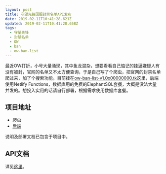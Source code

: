 ```yaml
---
layout: post
title: 守望先锋国服封禁名单API发布
date: 2019-02-11T10:41:28.621Z
updated: 2019-02-11T10:41:28.658Z
tags:
  - 守望先锋
  - 封禁名单
  - OW
  - ban
  - ow-ban-list
---
```

最近OW打折，小号大量涌现，其中鱼龙混杂，想要看看自己惦记的挂逼嫌疑人有没有被封，官网的名单又不太方便查询，于是自己写了个爬虫，把官网的封禁名单爬过来，加了个搜索功能。目前挂在[ow-ban-list-v1.0x00000000.tk](https://ow-ban-list-v1.0x00000000.tk/)这里，后端使用Netlify Functions，数据库用的免费的ElephantSQL套餐，大概是没法大量并发的。想投入实用的话请自行部署，根据需求使用数据库套餐。

## 项目地址

* [爬虫](https://github.com/Luluno01/ow-ban-list)
* [后端](https://github.com/Luluno01/ow-ban-list-backend)

说明及部署文档已包含于项目中。

## API文档

详见[这里](https://github.com/Luluno01/ow-ban-list-backend/tree/master/docs)。

